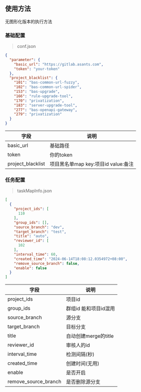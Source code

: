 ## 使用方法

无图形化版本的执行方法

### 基础配置

> conf.json

```json
{
  "parameter": {
    "basic_url": "https://gitlab.asants.com",
    "token": "your-token"
  },
  "project_blacklist": {
    "101": "bas-common-url-fuzzy",
    "102": "bas-common-url-spider",
    "153": "bas-upgrade",
    "166": "rule-upgrade-tool",
    "170": "privatization",
    "183": "server-upgrade-tool",
    "277": "bas-openapi-gateway",
    "279": "privatization"
  }
}
```

| 字段              | 说明                                 |
| ----------------- | ------------------------------------ |
| basic_url         | 基础路径                             |
| token             | 你的token                            |
| project_blacklist | 项目黑名单map  key:项目id value:备注 |

### 任务配置

> taskMapInfo.json

```json
[
  {
    "project_ids": [										
      110
    ],
    "group_ids": [],
    "source_branch": "dev",										
    "target_branch": "test",									
    "title": "auto",											
    "reviewer_id": [											
      102
    ],
    "interval_time": 60,								
    "created_time": "2024-06-14T18:08:12.0354972+08:00",
    "remove_source_branch": false,
    "enable": false												
  }
]
```

| 字段                 | 说明              |
| -------------------- |-----------------|
| project_ids          | 项目id            |
| group_ids            | 群组id 能和项目id混用   |
| source_branch        | 源分支             |
| target_branch        | 目标分支            |
| title                | 自动创建merge的title |
| reviewer_id          | 审核人的id          |
| interval_time        | 检测间隔(秒)         |
| created_time         | 创建时间(无用)        |
| enable               | 是否开启            |
| remove_source_branch | 是否删除源分支         |

